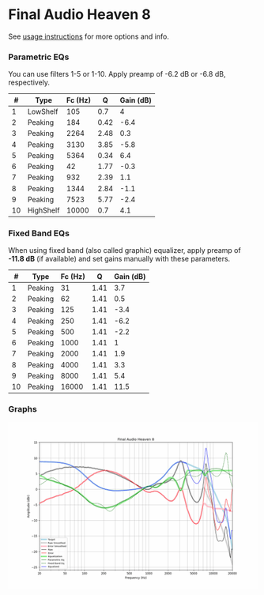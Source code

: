 # Final Audio Heaven 8
See [usage instructions](https://github.com/jaakkopasanen/AutoEq#usage) for more options and info.

### Parametric EQs
You can use filters 1-5 or 1-10. Apply preamp of -6.2 dB or -6.8 dB, respectively.

|   # | Type      |   Fc (Hz) |    Q |   Gain (dB) |
|-----|-----------|-----------|------|-------------|
|   1 | LowShelf  |       105 | 0.7  |         4   |
|   2 | Peaking   |       184 | 0.42 |        -6.4 |
|   3 | Peaking   |      2264 | 2.48 |         0.3 |
|   4 | Peaking   |      3130 | 3.85 |        -5.8 |
|   5 | Peaking   |      5364 | 0.34 |         6.4 |
|   6 | Peaking   |        42 | 1.77 |        -0.3 |
|   7 | Peaking   |       932 | 2.39 |         1.1 |
|   8 | Peaking   |      1344 | 2.84 |        -1.1 |
|   9 | Peaking   |      7523 | 5.77 |        -2.4 |
|  10 | HighShelf |     10000 | 0.7  |         4.1 |

### Fixed Band EQs
When using fixed band (also called graphic) equalizer, apply preamp of **-11.8 dB** (if available) and set gains manually with these parameters.

|   # | Type    |   Fc (Hz) |    Q |   Gain (dB) |
|-----|---------|-----------|------|-------------|
|   1 | Peaking |        31 | 1.41 |         3.7 |
|   2 | Peaking |        62 | 1.41 |         0.5 |
|   3 | Peaking |       125 | 1.41 |        -3.4 |
|   4 | Peaking |       250 | 1.41 |        -6.2 |
|   5 | Peaking |       500 | 1.41 |        -2.2 |
|   6 | Peaking |      1000 | 1.41 |         1   |
|   7 | Peaking |      2000 | 1.41 |         1.9 |
|   8 | Peaking |      4000 | 1.41 |         3.3 |
|   9 | Peaking |      8000 | 1.41 |         5.4 |
|  10 | Peaking |     16000 | 1.41 |        11.5 |

### Graphs
![](./Final%20Audio%20Heaven%208.png)
